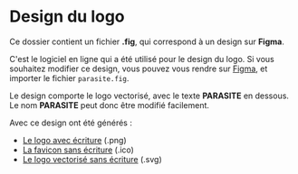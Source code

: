 # Design du logo

Ce dossier contient un fichier **.fig**, qui correspond à un design sur **Figma**.

C'est le logiciel en ligne qui a été utilisé pour le design du logo. Si vous souhaitez modifier ce design, vous pouvez vous rendre sur [Figma](https://www.figma.com), et importer le fichier `parasite.fig`.

Le design comporte le logo vectorisé, avec le texte **PARASITE** en dessous. Le nom **PARASITE** peut donc être modifié facilement.

Avec ce design ont été générés :
- [Le logo avec écriture](../web/static/images/parasite.png) (.png)
- [La favicon sans écriture](../web/static/images/favicon.ico) (.ico)
- [Le logo vectorisé sans écriture](../web/static/images/logo.svg) (.svg)